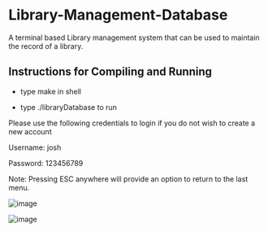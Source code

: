 # Library-Management-Database

A terminal based Library management system that can be used to maintain the record of a library.

Instructions for Compiling and Running
--------------------------------------
- type make in shell

- type ./libraryDatabase to run

Please use the following credentials to login if you do not wish to create a new account

Username: josh 

Password: 123456789

Note: Pressing ESC anywhere will provide an option to return to the last menu.

![image](https://user-images.githubusercontent.com/68412221/129814318-c715c98d-906b-477a-be88-cc33b68fd41e.png)

![image](https://user-images.githubusercontent.com/68412221/129814363-dcdb48c4-fde2-46a1-a3d5-e6825dfb3e35.png)
